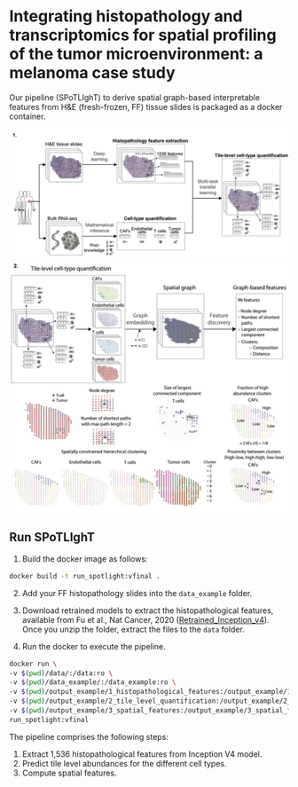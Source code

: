 # Integrating histopathology and transcriptomics for spatial profiling of the tumor microenvironment: a melanoma case study

Our pipeline (SPoTLIghT) to derive spatial graph-based interpretable features from H&E (fresh-frozen, FF) tissue slides is packaged as a docker container.

![](spotlight_a.jpg)
![](spotlight_b.jpg)

## Run SPoTLIghT

1. Build the docker image as follows:

```bash
docker build -t run_spotlight:vfinal . 
```

2. Add your FF histopathology slides into the `data_example` folder.
3. Download retrained models to extract the histopathological features, available from Fu et al., Nat Cancer, 2020 ([Retrained_Inception_v4](https://www.ebi.ac.uk/biostudies/bioimages/studies/S-BSST292)). 
Once you unzip the folder, extract the files to the `data` folder.

4. Run the docker to execute the pipeline.

```bash
docker run \
-v $(pwd)/data/:/data:ro \
-v $(pwd)/data_example/:/data_example:ro \
-v $(pwd)/output_example/1_histopathological_features:/output_example/1_histopathological_features:rw \
-v $(pwd)/output_example/2_tile_level_quantification:/output_example/2_tile_level_quantification:rw \
-v $(pwd)/output_example/3_spatial_features:/output_example/3_spatial_features:rw \
run_spotlight:vfinal
```

The pipeline comprises the following steps:
1. Extract 1,536 histopathological features from Inception V4 model.
2. Predict tile level abundances for the different cell types.
3. Compute spatial features.
